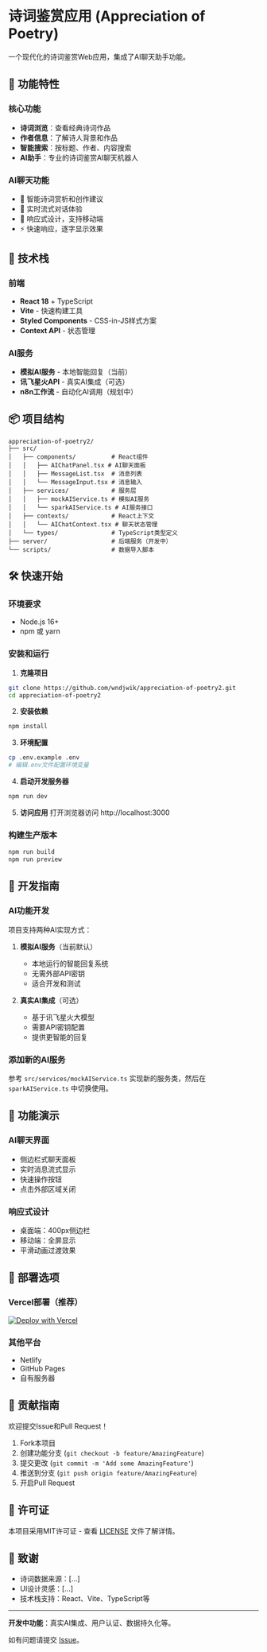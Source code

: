 # 诗词鉴赏应用 (Appreciation of Poetry)

一个现代化的诗词鉴赏Web应用，集成了AI聊天助手功能。

## 🌟 功能特性

### 核心功能
- **诗词浏览**：查看经典诗词作品
- **作者信息**：了解诗人背景和作品
- **智能搜索**：按标题、作者、内容搜索
- **AI助手**：专业的诗词鉴赏AI聊天机器人

### AI聊天功能
- 🤖 智能诗词赏析和创作建议
- 💬 实时流式对话体验
- 📱 响应式设计，支持移动端
- ⚡ 快速响应，逐字显示效果

## 🚀 技术栈

### 前端
- **React 18** + TypeScript
- **Vite** - 快速构建工具
- **Styled Components** - CSS-in-JS样式方案
- **Context API** - 状态管理

### AI服务
- **模拟AI服务** - 本地智能回复（当前）
- **讯飞星火API** - 真实AI集成（可选）
- **n8n工作流** - 自动化AI调用（规划中）

## 📦 项目结构

```
appreciation-of-poetry2/
├── src/
│   ├── components/          # React组件
│   │   ├── AIChatPanel.tsx # AI聊天面板
│   │   ├── MessageList.tsx  # 消息列表
│   │   └── MessageInput.tsx # 消息输入
│   ├── services/            # 服务层
│   │   ├── mockAIService.ts # 模拟AI服务
│   │   └── sparkAIService.ts # AI服务接口
│   ├── contexts/            # React上下文
│   │   └── AIChatContext.tsx # 聊天状态管理
│   └── types/               # TypeScript类型定义
├── server/                  # 后端服务（开发中）
└── scripts/                 # 数据导入脚本
```

## 🛠️ 快速开始

### 环境要求
- Node.js 16+
- npm 或 yarn

### 安装和运行

1. **克隆项目**
```bash
git clone https://github.com/wndjwik/appreciation-of-poetry2.git
cd appreciation-of-poetry2
```

2. **安装依赖**
```bash
npm install
```

3. **环境配置**
```bash
cp .env.example .env
# 编辑.env文件配置环境变量
```

4. **启动开发服务器**
```bash
npm run dev
```

5. **访问应用**
打开浏览器访问 http://localhost:3000

### 构建生产版本
```bash
npm run build
npm run preview
```

## 🔧 开发指南

### AI功能开发
项目支持两种AI实现方式：

1. **模拟AI服务**（当前默认）
   - 本地运行的智能回复系统
   - 无需外部API密钥
   - 适合开发和测试

2. **真实AI集成**（可选）
   - 基于讯飞星火大模型
   - 需要API密钥配置
   - 提供更智能的回复

### 添加新的AI服务
参考 `src/services/mockAIService.ts` 实现新的服务类，然后在 `sparkAIService.ts` 中切换使用。

## 📱 功能演示

### AI聊天界面
- 侧边栏式聊天面板
- 实时消息流式显示
- 快速操作按钮
- 点击外部区域关闭

### 响应式设计
- 桌面端：400px侧边栏
- 移动端：全屏显示
- 平滑动画过渡效果

## 🔄 部署选项

### Vercel部署（推荐）
[![Deploy with Vercel](https://vercel.com/button)](https://vercel.com/new/clone?repository-url=https://github.com/wndjwik/appreciation-of-poetry2)

### 其他平台
- Netlify
- GitHub Pages
- 自有服务器

## 🤝 贡献指南

欢迎提交Issue和Pull Request！

1. Fork本项目
2. 创建功能分支 (`git checkout -b feature/AmazingFeature`)
3. 提交更改 (`git commit -m 'Add some AmazingFeature'`)
4. 推送到分支 (`git push origin feature/AmazingFeature`)
5. 开启Pull Request

## 📄 许可证

本项目采用MIT许可证 - 查看 [LICENSE](LICENSE) 文件了解详情。

## 🙏 致谢

- 诗词数据来源：[...]
- UI设计灵感：[...]
- 技术栈支持：React、Vite、TypeScript等

---

**开发中功能**：真实AI集成、用户认证、数据持久化等。

如有问题请提交 [Issue](https://github.com/wndjwik/appreciation-of-poetry2/issues)。